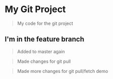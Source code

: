 # My Git Project

> My code for the git project

## I'm in the feature branch

>Added to master again

>Made changes for git pull 

>Made more changes for git pull/fetch demo
